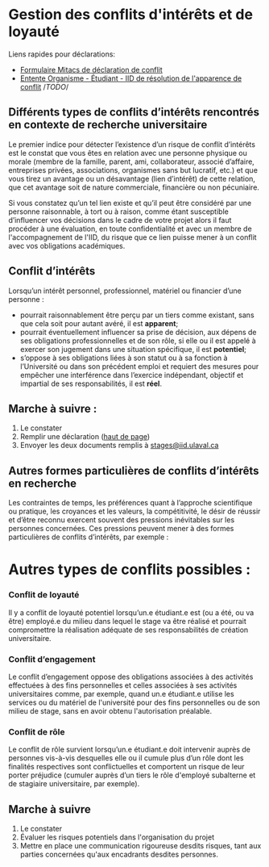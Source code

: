 <br id="top">

# Gestion des conflits d'intérêts et de loyauté

Liens rapides pour déclarations: 
* [Formulaire Mitacs de déclaration de conflit](https://form.jotform.com/Besse_Camille/ci-mitacs)
* [Entente Organisme - Étudiant - IID de résolution de l'apparence de conflit](#top) /*TODO*/

## Différents types de conflits d’intérêts rencontrés en contexte de recherche universitaire

Le premier indice pour détecter l’existence d’un risque de conflit d’intérêts est le constat que vous êtes en relation avec une personne physique ou morale (membre de la famille, parent, ami, collaborateur, associé d’affaire, entreprises privées, associations, organismes sans but lucratif, etc.) et que vous tirez un avantage ou un désavantage (lien d’intérêt) de cette relation, que cet avantage soit de nature commerciale, financière ou non pécuniaire.

Si vous constatez qu’un tel lien existe et qu’il peut être considéré par une personne raisonnable, à tort ou à raison, comme étant susceptible d’influencer vos décisions dans le cadre de votre projet alors il faut procéder à une évaluation, en toute confidentialité et avec un membre de l'accompagnement de l'IID, du risque que ce lien puisse mener à un conflit avec vos obligations académiques.

## Conflit d’intérêts 

Lorsqu’un intérêt personnel, professionnel, matériel ou financier d’une personne :
* pourrait raisonnablement être perçu par un tiers comme existant, sans que cela soit pour autant avéré, il est **apparent**;
* pourrait éventuellement influencer sa prise de décision, aux dépens de ses obligations professionnelles et de son rôle, si elle ou il est appelé à exercer son jugement dans une situation spécifique, il est **potentiel**;
* s’oppose à ses obligations liées à son statut ou à sa fonction à l’Université ou dans son précédent emploi et requiert des mesures pour empêcher une interférence dans l’exercice indépendant, objectif et impartial de ses responsabilités, il est **réel**.

## Marche à suivre : 
1. Le constater
2. Remplir une déclaration ([haut de page](#top))
3. Envoyer les deux documents remplis à [stages@iid.ulaval.ca](mailto:stages@iid.ulaval.ca)

## Autres formes particulières de conflits d’intérêts en recherche 
Les contraintes de temps, les préférences quant à l’approche scientifique ou pratique, les croyances et les valeurs, la compétitivité, le désir de réussir et d’être reconnu exercent souvent des pressions inévitables sur les personnes concernées. Ces pressions peuvent mener à des formes particulières de conflits d’intérêts, par exemple : 


# Autres types de conflits possibles : 

### Conflit de loyauté
Il y a conflit de loyauté potentiel lorsqu’un.e étudiant.e est (ou a été, ou va être) employé.e du milieu dans lequel le stage va être réalisé et pourrait compromettre la réalisation adéquate de ses responsabilités de création universitaire.

### Conflit d’engagement
Le conflit d’engagement oppose des obligations associées à des activités effectuées à des fins personnelles et celles associées à ses activités universitaires comme, par exemple, quand un.e étudiant.e utilise les services ou du matériel de l'université pour des fins personnelles ou de son milieu de stage, sans en avoir obtenu l'autorisation préalable. 

### Conflit de rôle
Le conflit de rôle survient lorsqu’un.e étudiant.e doit intervenir auprès de personnes vis-à-vis desquelles elle ou il cumule plus d’un rôle dont les finalités respectives sont conflictuelles et comportent un risque de leur porter préjudice (cumuler auprès d’un tiers le rôle d'employé subalterne et de stagiaire universitaire, par exemple). 

## Marche à suivre 
1. Le constater
2. Évaluer les risques potentiels dans l'organisation du projet
2. Mettre en place une communication rigoureuse desdits risques, tant aux parties concernées qu'aux encadrants desdites personnes.

